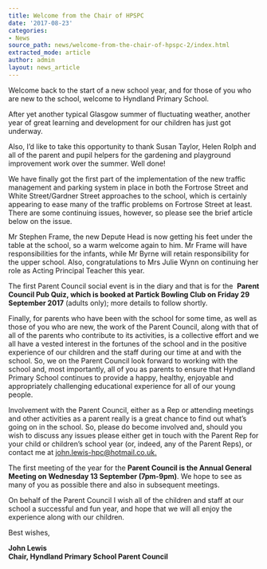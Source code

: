 ```yaml
---
title: Welcome from the Chair of HPSPC
date: '2017-08-23'
categories:
- News
source_path: news/welcome-from-the-chair-of-hpspc-2/index.html
extracted_mode: article
author: admin
layout: news_article
---
```

Welcome back to the start of a new school year, and for those of you who are new to the school, welcome to Hyndland Primary School.

After yet another typical Glasgow summer of fluctuating weather, another year of great learning and development for our children has just got underway.

Also, I’d like to take this opportunity to thank Susan Taylor, Helen Rolph and all of the parent and pupil helpers for the gardening and playground improvement work over the summer. Well done!

We have finally got the first part of the implementation of the new traffic management and parking system in place in both the Fortrose Street and White Street/Gardner Street approaches to the school, which is certainly appearing to ease many of the traffic problems on Fortrose Street at least. There are some continuing issues, however, so please see the brief article below on the issue.

Mr Stephen Frame, the new Depute Head is now getting his feet under the table at the school, so a warm welcome again to him. Mr Frame will have responsibilities for the infants, while Mr Byrne will retain responsibility for the upper school. Also, congratulations to Mrs Julie Wynn on continuing her role as Acting Principal Teacher this year.

The first Parent Council social event is in the diary and that is for the&nbsp; **Parent Council Pub Quiz, which is booked at Partick Bowling Club on Friday 29 September 2017** (adults only); more details to follow shortly.

Finally, for parents who have been with the school for some time, as well as those of you who are new, the work of the Parent Council, along with that of all of the parents who contribute to its activities, is a collective effort and we all have a vested interest in the fortunes of the school and in the positive experience of our children and the staff during our time at and with the school. So, we on the Parent Council look forward to working with the school and, most importantly, all of you as parents to ensure that Hyndland Primary School continues to provide a happy, healthy, enjoyable and appropriately challenging educational experience for all of our young people.

Involvement with the Parent Council, either as a Rep or attending meetings and other activities as a parent really is a great chance to find out what’s going on in the school. So, please do become involved and, should you wish to discuss any issues please either get in touch with the Parent Rep for your child or children’s school year (or, indeed, any of the Parent Reps), or contact me at [john.lewis-hpc@hotmail.co.uk.](mailto:john.lewis-hpc@hotmail.co.uk)

The first meeting of the year for the&nbsp;**Parent Council is the Annual General Meeting on Wednesday 13 September (7pm-9pm)**. We hope to see as many of you as possible there and also in subsequent meetings.

On behalf of the Parent Council I wish all of the children and staff at our school a successful and fun year, and hope that we will all enjoy the experience along with our children.

Best wishes,

**John Lewis  
Chair, Hyndland Primary School Parent Council**
